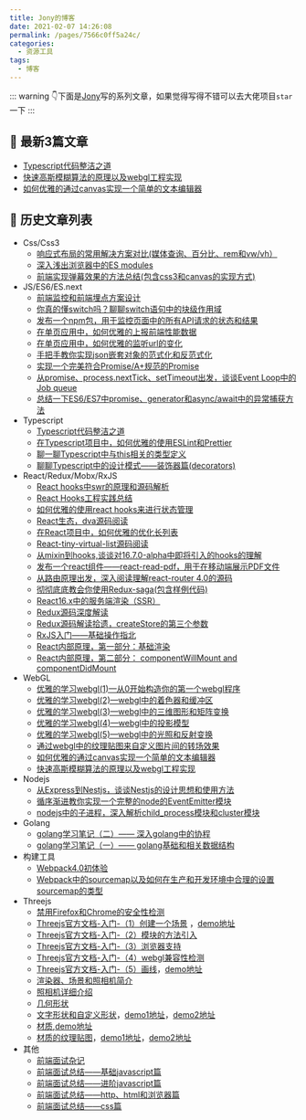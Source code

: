 ```yaml
---
title: Jony的博客
date: 2021-02-07 14:26:08
permalink: /pages/7566c0ff5a24c/
categories:
  - 资源工具
tags:
  - 博客
---
```


::: warning
:point_down:下面是[Jony](https://github.com/forthealllight)写的系列文章，如果觉得写得不错可以去大佬项目`star`一下
:::

## 🌱 最新3篇文章

- [Typescript代码整洁之道](https://github.com/forthealllight/blog/issues/67)
- [快速高斯模糊算法的原理以及webgl工程实现](https://github.com/forthealllight/blog/issues/58)
- [如何优雅的通过canvas实现一个简单的文本编辑器](https://github.com/forthealllight/blog/issues/60)

## 🌱 历史文章列表

* Css/Css3
  * [响应式布局的常用解决方案对比(媒体查询、百分比、rem和vw/vh）](https://github.com/forthealllight/blog/issues/13)
  * [深入浅出浏览器中的ES modules](https://github.com/forthealllight/blog/issues/66)
  * [前端实现弹幕效果的方法总结(包含css3和canvas的实现方式)](https://github.com/forthealllight/blog/issues/17)
* JS/ES6/ES.next
  * [前端监控和前端埋点方案设计](https://github.com/forthealllight/blog/issues/23)
  * [你真的懂switch吗？聊聊switch语句中的块级作用域](https://github.com/forthealllight/blog/issues/44)
  * [发布一个npm包，用于监控页面中的所有API请求的状态和结果](https://github.com/forthealllight/blog/issues/40)
  * [在单页应用中，如何优雅的上报前端性能数据](https://github.com/forthealllight/blog/issues/38)
  * [在单页应用中，如何优雅的监听url的变化](https://github.com/forthealllight/blog/issues/37)
  * [手把手教你实现json嵌套对象的范式化和反范式化](https://github.com/forthealllight/blog/issues/12)
  * [实现一个完美符合Promise/A+规范的Promise](https://github.com/forthealllight/blog/issues/4)
  * [从promise、process.nextTick、setTimeout出发，谈谈Event Loop中的Job queue](https://github.com/forthealllight/blog/issues/5)
  * [总结一下ES6/ES7中promise、generator和async/await中的异常捕获方法](https://github.com/forthealllight/blog/issues/16)
* Typescript
  * [Typescript代码整洁之道](https://github.com/forthealllight/blog/issues/67)
  * [在Typescript项目中，如何优雅的使用ESLint和Prettier](https://github.com/forthealllight/blog/issues/45)
  * [聊一聊Typescript中与this相关的类型定义](https://github.com/forthealllight/blog/issues/63)
  * [聊聊Typescript中的设计模式——装饰器篇(decorators)](https://github.com/forthealllight/blog/issues/33)
* React/Redux/Mobx/RxJS
  * [React hooks中swr的原理和源码解析](https://github.com/forthealllight/blog/issues/61)
  * [React Hooks工程实践总结](https://github.com/forthealllight/blog/issues/49)
  * [如何优雅的使用react hooks来进行状态管理](https://github.com/forthealllight/blog/issues/48)
  * [React生态，dva源码阅读](https://github.com/forthealllight/blog/issues/41)
  * [在React项目中，如何优雅的优化长列表](https://github.com/forthealllight/blog/issues/31)
  * [React-tiny-virtual-list源码阅读](https://github.com/forthealllight/blog/issues/32)
  * [从mixin到hooks,谈谈对16.7.0-alpha中即将引入的hooks的理解](https://github.com/forthealllight/blog/issues/29)
  * [发布一个react组件——react-read-pdf，用于在移动端展示PDF文件](https://github.com/forthealllight/blog/issues/27)
  * [从路由原理出发，深入阅读理解react-router 4.0的源码](https://github.com/forthealllight/blog/issues/26)
  * [彻彻底底教会你使用Redux-saga(包含样例代码)](https://github.com/forthealllight/blog/issues/14)
  * [React16.x中的服务端渲染（SSR）](https://github.com/forthealllight/blog/issues/7)
  * [Redux源码深度解读 ](https://github.com/forthealllight/blog/issues/10)
  * [Redux源码解读拾遗，createStore的第三个参数](https://github.com/forthealllight/blog/issues/11)
  * [RxJS入门——基础操作指北](https://github.com/forthealllight/blog/issues/3)
  * [React内部原理，第一部分：基础渲染 ](https://github.com/forthealllight/blog/issues/1)
  * [React内部原理，第二部分： componentWillMount and componentDidMount](https://github.com/forthealllight/blog/issues/2)
* WebGL
  * [优雅的学习webgl(1)—从0开始构造你的第一个webgl程序](https://github.com/forthealllight/blog/issues/50)
  * [优雅的学习webgl(2)—webgl中的着色器和缓冲区](https://github.com/forthealllight/blog/issues/51)
  * [优雅的学习webgl(3)—webgl中的三维图形和矩阵变换](https://github.com/forthealllight/blog/issues/52)
  * [优雅的学习webgl(4)—webgl中的投影模型](https://github.com/forthealllight/blog/issues/53)
  * [优雅的学习webgl(5)—webgl中的光照和反射变换](https://github.com/forthealllight/blog/issues/54)
  * [通过webgl中的纹理贴图来自定义图片间的转场效果](https://github.com/forthealllight/blog/issues/55)
  * [如何优雅的通过canvas实现一个简单的文本编辑器](https://github.com/forthealllight/blog/issues/60)
  * [快速高斯模糊算法的原理以及webgl工程实现](https://github.com/forthealllight/blog/issues/58)
* Nodejs
  * [从Express到Nestjs，谈谈Nestjs的设计思想和使用方法](https://github.com/forthealllight/blog/issues/35)
  * [循序渐进教你实现一个完整的node的EventEmitter模块](https://github.com/forthealllight/blog/issues/21)
  * [nodejs中的子进程，深入解析child_process模块和cluster模块](https://github.com/forthealllight/blog/issues/24)
* Golang
  * [golang学习笔记（二）—— 深入golang中的协程](https://github.com/forthealllight/blog/issues/36)
  * [golang学习笔记（一）—— golang基础和相关数据结构](https://github.com/forthealllight/blog/issues/30)
* 构建工具
  * [Webpack4.0初体验](https://github.com/forthealllight/blog/issues/9)
  * [Webpack中的sourcemap以及如何在生产和开发环境中合理的设置sourcemap的类型](https://github.com/forthealllight/blog/issues/6)
* Threejs
  * [禁用Firefox和Chrome的安全性检测](https://github.com/forthealllight/learn-threejs/blob/master/demo0.md)
  * [Threejs官方文档-入门-（1）创建一个场景](https://github.com/forthealllight/learn-threejs/blob/master/demo1.md)  ，[demo地址](https://github.com/forthealllight/learn-threejs/blob/master/demo/demo1.html)
  * [Threejs官方文档-入门-（2）模块的方法引入](https://github.com/forthealllight/learn-threejs/blob/master/demo2.md)
  * [Threejs官方文档-入门-（3）浏览器支持](https://github.com/forthealllight/learn-threejs/blob/master/demo3.md)
  * [Threejs官方文档-入门-（4）webgl兼容性检测](https://github.com/forthealllight/learn-threejs/blob/master/demo4.md)
  * [Threejs官方文档-入门-（5）画线](https://github.com/forthealllight/learn-threejs/blob/master/demo5.md)，[demo地址](https://github.com/forthealllight/learn-threejs/blob/master/demo/demo5.html)
  * [渲染器、场景和照相机简介](https://github.com/forthealllight/learn-threejs/blob/master/demo6.md)
  * [照相机详细介绍](https://github.com/forthealllight/learn-threejs/blob/master/demo7.md)
  * [几何形状](https://github.com/forthealllight/learn-threejs/blob/master/demo8.md)
  * [文字形状和自定义形状](https://github.com/forthealllight/learn-threejs/blob/master/demo9.md)，[demo1地址](https://github.com/forthealllight/learn-threejs/blob/master/demo/demo9-1.html)，[demo2地址](https://github.com/forthealllight/learn-threejs/blob/master/demo/demo9-2.html)
  * [材质](https://github.com/forthealllight/learn-threejs/blob/master/demo10.md),[demo地址](https://github.com/forthealllight/learn-threejs/blob/master/demo/demo10.html)
  * [材质的纹理贴图](https://github.com/forthealllight/learn-threejs/blob/master/demo11.md)，[demo1地址](https://github.com/forthealllight/learn-threejs/blob/master/demo/demo11-1.html)，[demo2地址](https://github.com/forthealllight/learn-threejs/blob/master/demo/demo11-2.html)
* 其他
  * [前端面试杂记](https://github.com/forthealllight/blog/blob/master/src/review.md)
  * [前端面试总结——基础javascript篇](https://github.com/forthealllight/blog/issues/15)
  * [前端面试总结——进阶javascript篇](https://github.com/forthealllight/blog/issues/18)
  * [前端面试总结——http、html和浏览器篇](https://github.com/forthealllight/blog/issues/19)
  * [前端面试总结——css篇](https://github.com/forthealllight/blog/issues/20)
